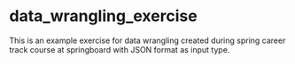 # data_wrangling_exercise
This is an example exercise for data wrangling created during spring career track course at springboard with JSON format as input type. 
